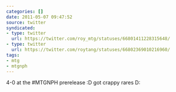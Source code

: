 ```yaml
---
categories: []
date: 2011-05-07 09:47:52
source: twitter
syndicated:
- type: twitter
  url: https://twitter.com/roy_mtg/statuses/66801411228315648/
- type: twitter
  url: https://twitter.com/roytang/statuses/66802369010216960/
tags:
- mtg
- mtgnph
---
```


4-0 at the #MTGNPH prerelease :D got crappy rares D: